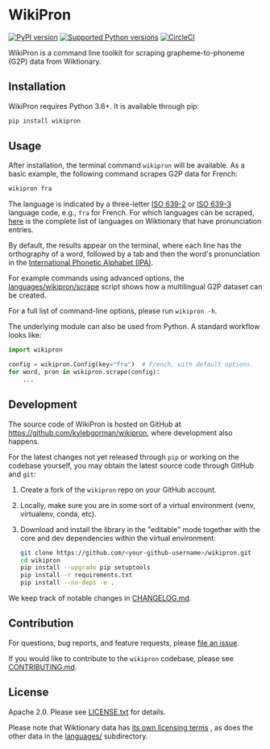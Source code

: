 # WikiPron

[![PyPI version](https://badge.fury.io/py/wikipron.svg)](https://pypi.org/project/wikipron)
[![Supported Python versions](https://img.shields.io/pypi/pyversions/wikipron.svg)](https://pypi.org/project/wikipron)
[![CircleCI](https://circleci.com/gh/kylebgorman/wikipron/tree/master.svg?style=svg)](https://circleci.com/gh/kylebgorman/wikipron/tree/master)


WikiPron is a command line toolkit for scraping grapheme-to-phoneme (G2P) data
from Wiktionary.

## Installation

WikiPron requires Python 3.6+. It is available through pip:

```bash
pip install wikipron
```

## Usage

After installation, the terminal command `wikipron` will be available.
As a basic example, the following command scrapes G2P data for French:

```bash
wikipron fra
```

The language is indicated by a three-letter
[ISO 639-2](https://en.wikipedia.org/wiki/List_of_ISO_639-2_codes) or
[ISO 639-3](https://en.wikipedia.org/wiki/List_of_ISO_639-3_codes)
language code, e.g., `fra` for French.
For which languages can be scraped,
[here](https://en.wiktionary.org/wiki/Category:Terms_with_IPA_pronunciation_by_language)
is the complete list of languages on Wiktionary that have pronunciation entries.

By default, the results appear on the terminal,
where each line has the orthography of a word, followed by a tab and then
the word's pronunciation in the
[International Phonetic Alphabet (IPA)](https://en.wikipedia.org/wiki/International_Phonetic_Alphabet).

For example commands using advanced options, the
[languages/wikipron/scrape](https://github.com/kylebgorman/wikipron/blob/master/languages/wikipron/scrape)
script shows how a multilingual G2P dataset can be created.

For a full list of command-line options, please run `wikipron -h`.

The underlying module can also be used from Python.
A standard workflow looks like:

```python
import wikipron

config = wikipron.Config(key="fra")  # French, with default options.
for word, pron in wikipron.scrape(config):
    ...
```

## Development

The source code of WikiPron is hosted on GitHub at
https://github.com/kylebgorman/wikipron,
where development also happens.

For the latest changes not yet released through `pip` or working on the codebase
yourself, you may obtain the latest source code through GitHub and `git`:

1. Create a fork of the `wikipron` repo on your GitHub account.
2. Locally, make sure you are in some sort of a virtual environment
   (venv, virtualenv, conda, etc).
3. Download and install the library in the "editable" mode
   together with the core and dev dependencies within the virtual environment:

    ```bash
    git clone https://github.com/<your-github-username>/wikipron.git
    cd wikipron
    pip install --upgrade pip setuptools
    pip install -r requirements.txt
    pip install --no-deps -e .
    ```

We keep track of notable changes in
[CHANGELOG.md](https://github.com/kylebgorman/wikipron/blob/master/CHANGELOG.md).

## Contribution

For questions, bug reports, and feature requests,
please [file an issue](https://github.com/kylebgorman/wikipron/issues).

If you would like to contribute to the `wikipron` codebase,
please see
[CONTRIBUTING.md](https://github.com/kylebgorman/wikipron/blob/master/CONTRIBUTING.md).

## License

Apache 2.0. Please see
[LICENSE.txt](https://github.com/kylebgorman/wikipron/blob/master/LICENSE.txt)
for details.

Please note that Wiktionary data has
[its own licensing terms](https://en.wiktionary.org/wiki/Wiktionary:Copyrights)
, as does the other data in the
[languages/](https://github.com/kylebgorman/wikipron/tree/master/languages)
subdirectory.
